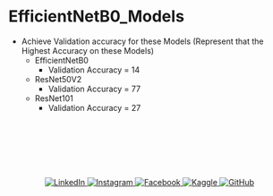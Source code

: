 # EfficientNetB0_Models

- Achieve Validation accuracy for these Models (Represent that the Highest Accuracy on these Models)
  - EfficientNetB0
    - Validation Accuracy = 14
  - ResNet50V2
    - Validation Accuracy = 77
  - ResNet101
    - Validation Accuracy = 27
<br/><br/><br/><br/><br/><br/><br/>
<p align="center">
  <a href="https://www.linkedin.com/in/khizarjamshaidiqbal/" target="_blank">
    <img src="https://img.shields.io/badge/LinkedIn-0077B5?style=for-the-badge&logo=linkedin&logoColor=white" alt="LinkedIn">
  </a>
  <a href="https://www.instagram.com/khizarjamshaidiqbal_/ target="_blank"">
    <img src="https://img.shields.io/badge/Instagram-E4405F?style=for-the-badge&logo=instagram&logoColor=white" alt="Instagram">
  </a>
  <a href="https://www.facebook.com/KhizarJamshaidIqball" target="_blank">
    <img src="https://img.shields.io/badge/Facebook-1877F2?style=for-the-badge&logo=facebook&logoColor=white" alt="Facebook">
  </a>
  <a href="https://www.kaggle.com/khizarjamshaid/" target="_blank">
    <img src="https://img.shields.io/badge/Kaggle-20BEFF?style=for-the-badge&logo=kaggle&logoColor=white" alt="Kaggle">
  </a>
  <a href="https://github.com/KhizarJamshaidIqbal" target="_blank">
    <img src="https://img.shields.io/badge/GitHub-100000?style=for-the-badge&logo=github&logoColor=white" alt="GitHub">
  </a>
</p>
